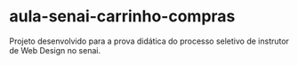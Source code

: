 # aula-senai-carrinho-compras
Projeto desenvolvido para a prova didática do processo seletivo de instrutor de Web Design no senai.
